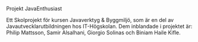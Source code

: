 Projekt JavaEnthusiast

Ett Skolprojekt för kursen Javaverktyg & Byggmiljö, som är en del av Javautvecklarutbildningen hos IT-Högskolan.
Dem inblandade i projektet är:
Philip Mattsson, 
Samir Alsalhani,
Giorgio Solinas 
och Biniam Haile Kifle.